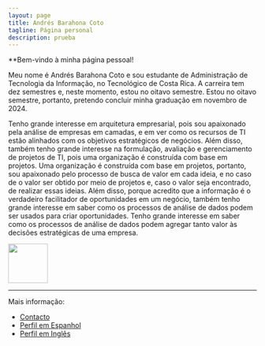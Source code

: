 ```yaml
---
layout: page
title: Andrés Barahona Coto
tagline: Página personal
description: prueba
---
```


**Bem-vindo à minha página pessoal!

Meu nome é Andrés Barahona Coto e sou estudante de Administração de Tecnologia da Informação, no Tecnológico de Costa Rica. 
A carreira tem dez semestres e, neste momento, estou no oitavo semestre. Estou no oitavo semestre, portanto, pretendo concluir 
minha graduação em novembro de 2024.

Tenho grande interesse em arquitetura empresarial, pois sou apaixonado pela análise de empresas em camadas, e em ver como os recursos 
de TI estão alinhados com os objetivos estratégicos de negócios. Além disso, também tenho grande interesse na formulação, avaliação e 
gerenciamento de projetos de TI, pois uma organização é construída com base em projetos. 
Uma organização é construída com base em projetos, portanto, sou apaixonado pelo processo de busca de valor em cada ideia, e no caso de 
o valor ser obtido por meio de projetos e, caso o valor seja encontrado, de realizar essas ideias. Além disso, porque acredito que a informação 
é o verdadeiro facilitador de oportunidades em um negócio, também tenho grande interesse em saber como os processos de análise de dados podem 
ser usados para criar oportunidades. Tenho grande interesse em saber como os processos de análise de dados podem agregar tanto valor às decisões 
estratégicas de uma empresa.

<a href="https://www.linkedin.com/in/andr%C3%A9s-barahona-102016a0/"><img src="https://static.vecteezy.com/system/resources/previews/018/910/721/original/linkedin-logo-linkedin-symbol-linkedin-icon-free-free-vector.jpg" width="80" height="80"></a>

---

Mais informação:

- [Contacto](pages/contacto.html)
- [Perfil em Espanhol](pages/portugues.html)
- [Perfil em Inglês](pages/ingles.html)
